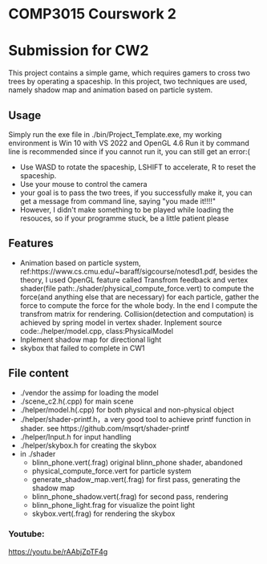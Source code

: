 # COMP3015 Courswork 2
# Submission for CW2
This project contains a simple game, which requires gamers to cross two trees by operating a spaceship. In this project, two techniques are used, namely shadow map and animation based on particle system.

## Usage
Simply run the exe file in ./bin/Project_Template.exe, my working environment is Win 10 with VS 2022 and OpenGL 4.6
Run it by command line is recommended since if you cannot run it, you can still get an error:(

<ul>
<li>Use WASD to rotate the spaceship, LSHIFT to accelerate, R to reset the spaceship.</li>
<li>Use your mouse to control the camera</li>
<li>your goal is to pass the two trees, if you successfully make it, you can get a message from command line, saying "you made it!!!!" </li>
<li>However, I didn't make something to be played while loading the resouces, so if your programme stuck, be a little patient please</li>
</ul>


## Features
<ul>
<li>Animation based on particle system, ref:https://www.cs.cmu.edu/~baraff/sigcourse/notesd1.pdf, besides the theory, I used OpenGL feature called Transfrom feedback and vertex shader(file path:./shader/physical_compute_force.vert) to compute the force(and anything else that are necessary) for each particle, gather the force to compute the force for the whole body. In the end I compute the transfrom matrix for rendering. Collision(detection and computation) is achieved by spring model in vertex shader. Inplement source code:./helper/model.cpp, class:PhysicalModel</li>
<li>Inplement shadow map for directional light</li>
<li>skybox that failed to complete in CW1</li>
</ul>


## File content
<ul>
<li>./vendor the assimp for loading the model</li>
<li>./scene_c2.h(.cpp) for main scene</li>
<li>./helper/model.h(.cpp) for both physical and non-physical object</li>
<li>./helper/shader-printf.h，a very good tool to achieve printf function in shader. see https://github.com/msqrt/shader-printf</li>
<li>./helper/Input.h for input handling</li>
<li>./helper/skybox.h for creating the skybox</li>
<li>in ./shader
<ul>
<li>blinn_phone.vert(.frag) original blinn_phone shader, abandoned</li>
<li>physical_compute_force.vert for particle system</li>
<li>generate_shadow_map.vert(.frag) for first pass, generating the shadow map</li>
<li>blinn_phone_shadow.vert(.frag) for second pass, rendering</li>
<li>blinn_phone_light.frag for visualize the point light</li>
<li>skybox.vert(.frag) for rendering the skybox</li>
</ul>
</li>
</ul>

### Youtube:

https://youtu.be/rAAbjZpTF4g

